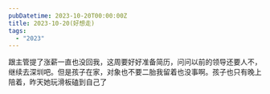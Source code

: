```yaml
---
pubDatetime: 2023-10-20T00:00:00Z
title: 2023-10-20(好想走)
tags:
  - "2023"
---
```


跟主管提了涨薪一直也没回我，这周要好好准备简历，问问以前的领导还要人不，继续去深圳吧。但是孩子在家，对象也不要二胎我留着也没事啊。孩子也只有晚上陪着，昨天她玩滑板磕到自己了


